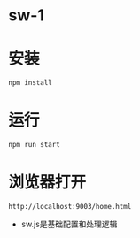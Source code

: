 # sw-1

# 安装
```
npm install
```

# 运行
```
npm run start
```

# 浏览器打开
```
http://localhost:9003/home.html
```

* sw.js是基础配置和处理逻辑
